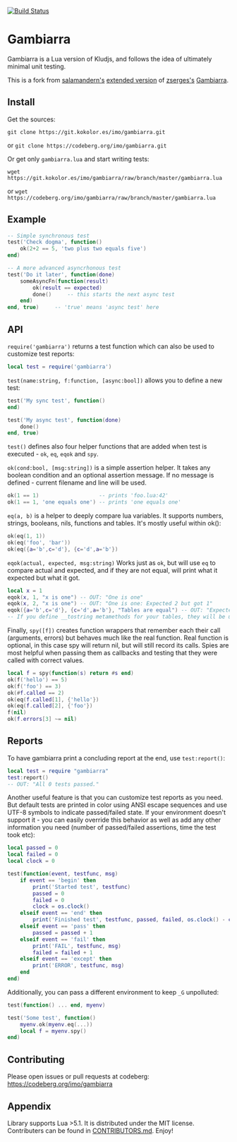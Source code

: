 [![Build Status](https://drone.kokolor.es/api/badges/imo/gambiarra/status.svg)](https://drone.kokolor.es/imo/gambiarra)

# Gambiarra

Gambiarra is a Lua version of Kludjs, and follows the idea of ultimately
minimal unit testing.

This is a fork from [salamandern's](https://bitbucket.org/salamandern/) [extended version](https://bitbucket.org/salamandern/gambiarra/src) of [zserges's](https://bitbucket.org/zserge/) [Gambiarra](https://bitbucket.org/zserge/gambiarra).

## Install

Get the sources:

`git clone https://git.kokolor.es/imo/gambiarra.git`

or `git clone https://codeberg.org/imo/gambiarra.git`

Or get only `gambiarra.lua` and start writing tests:

`wget https://git.kokolor.es/imo/gambiarra/raw/branch/master/gambiarra.lua`

or `wget https://codeberg.org/imo/gambiarra/raw/branch/master/gambiarra.lua`

## Example

```lua
-- Simple synchronous test
test('Check dogma', function()
    ok(2+2 == 5, 'two plus two equals five')
end)

-- A more advanced asyncrhonous test
test('Do it later', function(done)
    someAsyncFn(function(result)
        ok(result == expected)
        done()     -- this starts the next async test
    end)
end, true)     -- 'true' means 'async test' here
```

## API

`require('gambiarra')` returns a test function which can also be used to
customize test reports:

```lua
local test = require('gambiarra')
```

`test(name:string, f:function, [async:bool])` allows you to define a new test:

```lua
test('My sync test', function()
end)

test('My async test', function(done)
    done()
end, true)
```

`test()` defines also four helper functions that are added when test is
executed - `ok`, `eq`, `eqok` and `spy`.

`ok(cond:bool, [msg:string])` is a simple assertion helper. It takes any
boolean condition and an optional assertion message.  If no message is defined -
current filename and line will be used.

```lua
ok(1 == 1)                   -- prints 'foo.lua:42'
ok(1 == 1, 'one equals one') -- prints 'one equals one'
```

`eq(a, b)` is a helper to deeply compare lua variables. It supports numbers,
strings, booleans, nils, functions and tables. It's mostly useful within ok():

```lua
ok(eq(1, 1))
ok(eq('foo', 'bar'))
ok(eq({a='b',c='d'}, {c='d',a='b'})
```

`eqok(actual, expected, msg:string)` Works just as `ok`, but will use `eq` to 
compare actual and expected, and if they are not equal, will print what it 
expected but what it got.

```lua
local x = 1
eqok(x, 1, "x is one") -- OUT: "One is one"
eqok(x, 2, "x is one") -- OUT: "One is one: Expected 2 but got 1"
eqok({a='b',c='d'}, {c='d',a='b'}, "Tables are equal") -- OUT: "Expected table 0864545 but got table 08115636"
-- If you define __tostring metamethods for your tables, they will be used.
```

Finally, `spy([f])` creates function wrappers that remember each their call
(arguments, errors) but behaves much like the real function. Real function is
optional, in this case spy will return nil, but will still record its calls.
Spies are most helpful when passing them as callbacks and testing that they
were called with correct values.

```lua
local f = spy(function(s) return #s end)
ok(f('hello') == 5)
ok(f('foo') == 3)
ok(#f.called == 2)
ok(eq(f.called[1], {'hello'})
ok(eq(f.called[2], {'foo'})
f(nil)
ok(f.errors[3] ~= nil)
```

## Reports

To have gambiarra print a concluding report at the end, use `test:report()`:

```lua
local test = require "gambiarra"
test:report()
-- OUT: "All 0 tests passed."
```

Another useful feature is that you can customize test reports as you need.
But default tests are printed in color using ANSI escape sequences and use
UTF-8 symbols to indicate passed/failed state. If your environment doesn't
support it - you can easily override this behavior as well as add any other
information you need (number of passed/failed assertions, time the test took
etc):

```lua
local passed = 0
local failed = 0
local clock = 0

test(function(event, testfunc, msg)
    if event == 'begin' then
        print('Started test', testfunc)
        passed = 0
        failed = 0
        clock = os.clock()
    elseif event == 'end' then
        print('Finished test', testfunc, passed, failed, os.clock() - clock)
    elseif event == 'pass' then
        passed = passed + 1
    elseif event == 'fail' then
        print('FAIL', testfunc, msg)
        failed = failed + 1
    elseif event == 'except' then
        print('ERROR', testfunc, msg)
    end
end)
```

Additionally, you can pass a different environment to keep `_G` unpolluted:

```lua
test(function() ... end, myenv)

test('Some test', function()
    myenv.ok(myenv.eq(...))
    local f = myenv.spy()
end)
```

## Contributing

Please open issues or pull requests at codeberg: https://codeberg.org/imo/gambiarra

## Appendix

Library supports Lua >5.1. It is distributed under the MIT license. Contributers can be found in [CONTRIBUTORS.md](CONTRIBUTORS.md).
Enjoy!
